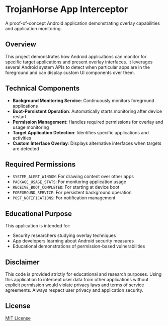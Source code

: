 # TrojanHorse App Interceptor

A proof-of-concept Android application demonstrating overlay capabilities and application monitoring.

## Overview

This project demonstrates how Android applications can monitor for specific target applications and present overlay interfaces. It leverages several Android system APIs to detect when particular apps are in the foreground and can display custom UI components over them.

## Technical Components

- **Background Monitoring Service**: Continuously monitors foreground applications
- **Boot-Persistent Operation**: Automatically starts monitoring after device restart
- **Permission Management**: Handles required permissions for overlay and usage monitoring
- **Target Application Detection**: Identifies specific applications and activities
- **Custom Interface Overlay**: Displays alternative interfaces when targets are detected

## Required Permissions

- `SYSTEM_ALERT_WINDOW`: For drawing content over other apps
- `PACKAGE_USAGE_STATS`: For monitoring application usage
- `RECEIVE_BOOT_COMPLETED`: For starting at device boot
- `FOREGROUND_SERVICE`: For persistent background operation
- `POST_NOTIFICATIONS`: For notification management

## Educational Purpose

This application is intended for:
- Security researchers studying overlay techniques
- App developers learning about Android security measures
- Educational demonstrations of permission-based vulnerabilities

## Disclaimer

This code is provided strictly for educational and research purposes. Using this application to intercept user data from other applications without explicit permission would violate privacy laws and terms of service agreements. Always respect user privacy and application security.

## License

[MIT License](LICENSE)
